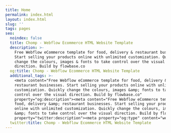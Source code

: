 ```yaml
---
title: Home
permalink: index.html
layout: index.html
slug: ''
tags: pages
seo:
  noindex: false
  title: Chomp - Webflow Ecommerce HTML Website Template
  description: >-
    Free Webflow eCommerce template for food, delivery & restaurant businesses.
    Start selling your products online with unlimited customization. Quickly
    change the colours, images & fonts to take control over the visual
    direction. Build by flowbase.co
  og:title: Chomp - Webflow Ecommerce HTML Website Template
  additional_tags: >-
    <meta content="Free Webflow eCommerce template for food, delivery &amp;
    restaurant businesses. Start selling your products online with unlimited
    customization. Quickly change the colours, images &amp; fonts to take
    control over the visual direction. Build by flowbase.co"
    property="og:description"><meta content="Free Webflow eCommerce template for
    food, delivery &amp; restaurant businesses. Start selling your products
    online with unlimited customization. Quickly change the colours, images
    &amp; fonts to take control over the visual direction. Build by flowbase.co"
    property="twitter:description"><meta property="og:type" content="website">
  twitter:title: Chomp - Webflow Ecommerce HTML Website Template
---
```



